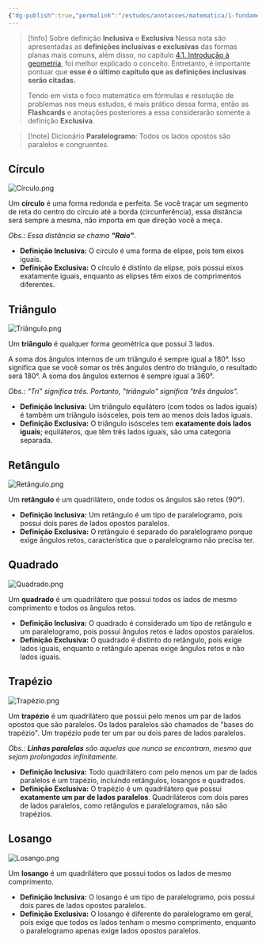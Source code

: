 ```yaml
---
{"dg-publish":true,"permalink":"/estudos/anotacoes/matematica/1-fundamental-1/4-geometria-plana/4-2-introducao-as-formas-planas/"}
---
```


> [!info] Sobre definição **Inclusiva** e **Exclusiva**
> Nessa nota são apresentadas as **definições inclusivas e exclusivas** das formas planas mais comuns, além disso, no capítulo [4.1. Introdução à geometria](4.1.%20Introdução%20à%20geometria.md), foi melhor explicado o conceito. Entretanto, é importante pontuar que **esse é o último capítulo que as definições inclusivas serão citadas.**
> 
> Tendo em vista o foco matemático em fórmulas e resolução de problemas nos meus estudos, é mais prático dessa forma, então as **Flashcards** e anotações posteriores a essa considerarão somente a definição **Exclusiva**.

> [!note] Dicionário
> **Paralelogramo**: Todos os lados opostos são paralelos e congruentes.

## Círculo

![Círculo.png](/img/user/assets/Notas/Matem%C3%A1tica%20e%20Natureza/1.%20Matem%C3%A1tica%20-%20Fundamental/4.%20Geometria%20plana/4.2.%20Introdu%C3%A7%C3%A3o%20%C3%A0s%20formas%20planas/C%C3%ADrculo.png)

Um **círculo** é uma forma redonda e perfeita. Se você traçar um segmento de reta do centro do círculo até a borda (circunferência), essa distância será sempre a mesma, não importa em que direção você a meça.  

*Obs.: Essa distância se chama **"Raio"**.*

- **Definição Inclusiva:** O círculo é uma forma de elipse, pois tem eixos iguais.
- **Definição Exclusiva:** O círculo é distinto da elipse, pois possui eixos exatamente iguais, enquanto as elipses têm eixos de comprimentos diferentes.

## Triângulo

![Triângulo.png](/img/user/assets/Notas/Matem%C3%A1tica%20e%20Natureza/1.%20Matem%C3%A1tica%20-%20Fundamental/4.%20Geometria%20plana/4.2.%20Introdu%C3%A7%C3%A3o%20%C3%A0s%20formas%20planas/Tri%C3%A2ngulo.png)

Um **triângulo** é qualquer forma geométrica que possui 3 lados.

A soma dos ângulos internos de um triângulo é sempre igual a 180°. Isso significa que se você somar os três ângulos dentro do triângulo, o resultado será 180°. A soma dos ângulos externos é sempre igual a 360°.

*Obs.: "Tri" significa três. Portanto, "triângulo" significa "três ângulos".*

- **Definição Inclusiva:** Um triângulo equilátero (com todos os lados iguais) é também um triângulo isósceles, pois tem ao menos dois lados iguais.
- **Definição Exclusiva:** O triângulo isósceles tem **exatamente dois lados iguais**; equiláteros, que têm três lados iguais, são uma categoria separada.

## Retângulo

![Retângulo.png](/img/user/assets/Notas/Matem%C3%A1tica%20e%20Natureza/1.%20Matem%C3%A1tica%20-%20Fundamental/4.%20Geometria%20plana/4.2.%20Introdu%C3%A7%C3%A3o%20%C3%A0s%20formas%20planas/Ret%C3%A2ngulo.png)

Um **retângulo** é um quadrilátero, onde todos os ângulos são retos (90°). 

- **Definição Inclusiva:** Um retângulo é um tipo de paralelogramo, pois possui dois pares de lados opostos paralelos.
- **Definição Exclusiva:** O retângulo é separado do paralelogramo porque exige ângulos retos, característica que o paralelogramo não precisa ter.

## Quadrado

![Quadrado.png](/img/user/assets/Notas/Matem%C3%A1tica%20e%20Natureza/1.%20Matem%C3%A1tica%20-%20Fundamental/4.%20Geometria%20plana/4.2.%20Introdu%C3%A7%C3%A3o%20%C3%A0s%20formas%20planas/Quadrado.png)

Um **quadrado** é um quadrilátero que possui todos os lados de mesmo comprimento e todos os ângulos retos.

- **Definição Inclusiva:** O quadrado é considerado um tipo de retângulo e um paralelogramo, pois possui ângulos retos e lados opostos paralelos.
- **Definição Exclusiva:** O quadrado é distinto do retângulo, pois exige lados iguais, enquanto o retângulo apenas exige ângulos retos e não lados iguais.

## Trapézio

![Trapézio.png](/img/user/assets/Notas/Matem%C3%A1tica%20e%20Natureza/1.%20Matem%C3%A1tica%20-%20Fundamental/4.%20Geometria%20plana/4.2.%20Introdu%C3%A7%C3%A3o%20%C3%A0s%20formas%20planas/Trap%C3%A9zio.png)

Um **trapézio** é um quadrilátero que possui pelo menos um par de lados opostos que são paralelos. Os lados paralelos são chamados de "bases do trapézio". Um trapézio pode ter um par ou dois pares de lados paralelos.

*Obs.: **Linhas paralelas** são aquelas que nunca se encontram, mesmo que sejam prolongadas infinitamente.*

- **Definição Inclusiva:** Todo quadrilátero com pelo menos um par de lados paralelos é um trapézio, incluindo retângulos, losangos e quadrados.
- **Definição Exclusiva:** O trapézio é um quadrilátero que possui **exatamente um par de lados paralelos**. Quadriláteros com dois pares de lados paralelos, como retângulos e paralelogramos, não são trapézios.

## Losango

![Losango.png](/img/user/assets/Notas/Matem%C3%A1tica%20e%20Natureza/1.%20Matem%C3%A1tica%20-%20Fundamental/4.%20Geometria%20plana/4.2.%20Introdu%C3%A7%C3%A3o%20%C3%A0s%20formas%20planas/Losango.png)

Um **losango** é um quadrilátero que possui todos os lados de mesmo comprimento.

- **Definição Inclusiva:** O losango é um tipo de paralelogramo, pois possui dois pares de lados opostos paralelos.
- **Definição Exclusiva:** O losango é diferente do paralelogramo em geral, pois exige que todos os lados tenham o mesmo comprimento, enquanto o paralelogramo apenas exige lados opostos paralelos.
